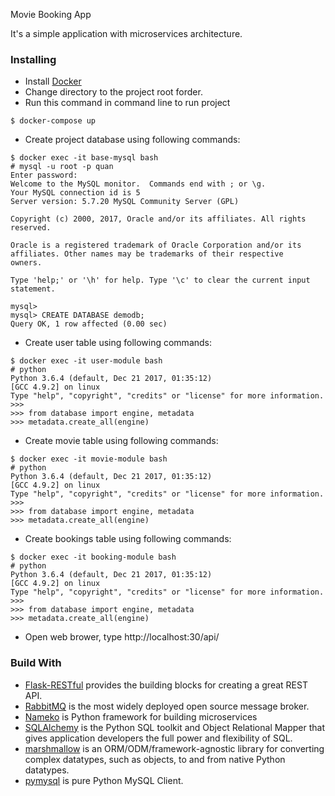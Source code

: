 Movie Booking App

It's a simple application with microservices architecture.

### Installing

* Install [Docker](https://docs.docker.com)
* Change directory to the project root forder.
*  Run this command in command line to run project
```
$ docker-compose up
```
* Create project database using following commands:
```
$ docker exec -it base-mysql bash
# mysql -u root -p quan
Enter password:
Welcome to the MySQL monitor.  Commands end with ; or \g.
Your MySQL connection id is 5
Server version: 5.7.20 MySQL Community Server (GPL)

Copyright (c) 2000, 2017, Oracle and/or its affiliates. All rights reserved.

Oracle is a registered trademark of Oracle Corporation and/or its
affiliates. Other names may be trademarks of their respective
owners.

Type 'help;' or '\h' for help. Type '\c' to clear the current input statement.

mysql>
mysql> CREATE DATABASE demodb;
Query OK, 1 row affected (0.00 sec)
```
* Create user table using following commands:
```
$ docker exec -it user-module bash
# python
Python 3.6.4 (default, Dec 21 2017, 01:35:12)
[GCC 4.9.2] on linux
Type "help", "copyright", "credits" or "license" for more information.
>>>
>>> from database import engine, metadata
>>> metadata.create_all(engine)
```
* Create movie table using following commands:
```
$ docker exec -it movie-module bash
# python
Python 3.6.4 (default, Dec 21 2017, 01:35:12)
[GCC 4.9.2] on linux
Type "help", "copyright", "credits" or "license" for more information.
>>>
>>> from database import engine, metadata
>>> metadata.create_all(engine)
```
* Create bookings table using following commands:
```
$ docker exec -it booking-module bash
# python
Python 3.6.4 (default, Dec 21 2017, 01:35:12)
[GCC 4.9.2] on linux
Type "help", "copyright", "credits" or "license" for more information.
>>>
>>> from database import engine, metadata
>>> metadata.create_all(engine)
```
* Open web brower, type http://localhost:30/api/

### Build With

* [Flask-RESTful](https://github.com/flask-restful/flask-restful) provides the building blocks for creating a great REST API.
* [RabbitMQ](https://www.rabbitmq.com) is the most widely deployed open source message broker.
* [Nameko](https://github.com/nameko/nameko) is Python framework for building microservices
* [SQLAlchemy](https://www.sqlalchemy.org) is the Python SQL toolkit and Object Relational Mapper that gives application developers the full power and flexibility of SQL.
* [marshmallow](https://github.com/marshmallow-code/marshmallow) is an ORM/ODM/framework-agnostic library for converting complex datatypes, such as objects, to and from native Python datatypes.
* [pymysql](https://github.com/PyMySQL/PyMySQL) is pure Python MySQL Client.
